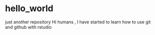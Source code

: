 # hello_world
just another repository
Hi humans ,
I  have started to learn how to use git and github with rstudio
